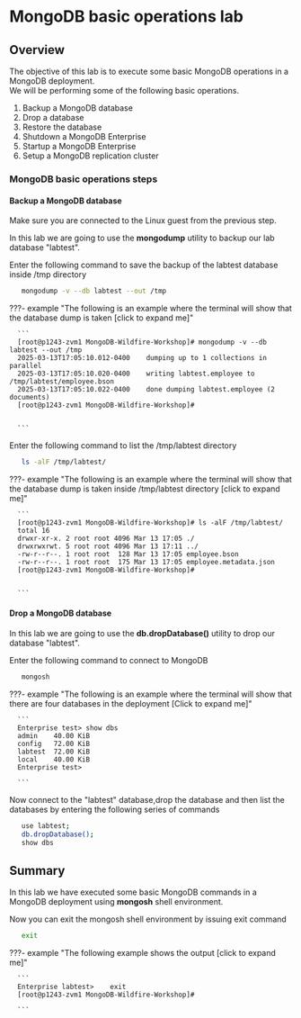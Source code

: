 # MongoDB basic operations lab

## Overview
 
The objective of this lab is to execute some basic MongoDB operations in a MongoDB deployment.  
We will be performing some of the following basic operations.

1. Backup a MongoDB database
2. Drop a database
3. Restore the database
4. Shutdown a MongoDB Enterprise
5. Startup a MongoDB Enterprise
6. Setup a MongoDB replication cluster 


### MongoDB basic operations steps
#### Backup a MongoDB database 
Make sure you are connected to the Linux guest from the previous step.

In this lab we are going to use the **mongodump** utility to backup our lab database "labtest". 

Enter the following command to save the backup of the labtest database inside /tmp  directory


``` bash
   mongodump -v --db labtest --out /tmp
```


???- example "The following is an example where the terminal will show that the database dump is taken [click to expand me]"

      ```
      [root@p1243-zvm1 MongoDB-Wildfire-Workshop]# mongodump -v --db labtest --out /tmp
      2025-03-13T17:05:10.012-0400    dumping up to 1 collections in parallel
      2025-03-13T17:05:10.020-0400    writing labtest.employee to /tmp/labtest/employee.bson
      2025-03-13T17:05:10.022-0400    done dumping labtest.employee (2 documents)
      [root@p1243-zvm1 MongoDB-Wildfire-Workshop]#


      ```

Enter the following command to list the /tmp/labtest directory 


``` bash
   ls -alF /tmp/labtest/
```


???- example "The following is an example where the terminal will show that the database dump is taken inside /tmp/labtest directory [click to expand me]"

      ```
      [root@p1243-zvm1 MongoDB-Wildfire-Workshop]# ls -alF /tmp/labtest/
      total 16
      drwxr-xr-x. 2 root root 4096 Mar 13 17:05 ./
      drwxrwxrwt. 5 root root 4096 Mar 13 17:11 ../
      -rw-r--r--. 1 root root  128 Mar 13 17:05 employee.bson
      -rw-r--r--. 1 root root  175 Mar 13 17:05 employee.metadata.json
      [root@p1243-zvm1 MongoDB-Wildfire-Workshop]#


      ```
#### Drop a MongoDB database 

In this lab we are going to use the **db.dropDatabase()** utility to drop our database "labtest". 

Enter the following command to connect to MongoDB

``` bash
   mongosh
```


???- example "The following is an example where the terminal will show that there are four databases in the deployment [Click to expand me]"

      ```
      Enterprise test> show dbs
      admin    40.00 KiB
      config   72.00 KiB
      labtest  72.00 KiB
      local    40.00 KiB
      Enterprise test>
 
      ```

Now connect to the "labtest" database,drop the database and then list the databases by entering the following series of commands

``` bash
   use labtest;
   db.dropDatabase();
   show dbs
```


## Summary
 
In this lab we have executed some basic MongoDB commands in a MongoDB deployment 
using  **mongosh**  shell environment. 

Now you can exit the mongosh shell environment by issuing exit command



``` bash
   exit
```


???- example "The following example shows the output [click to expand me]"

 
      ```
      Enterprise labtest>    exit
      [root@p1243-zvm1 MongoDB-Wildfire-Workshop]#

      ```

